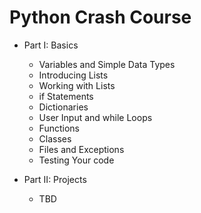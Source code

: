 # Python Crash Course

* Part I: Basics
    * Variables and Simple Data Types
    * Introducing Lists
    * Working with Lists
    * if Statements
    * Dictionaries
    * User Input and while Loops
    * Functions
    * Classes
    * Files and Exceptions
    * Testing Your code

* Part II: Projects
    * TBD
